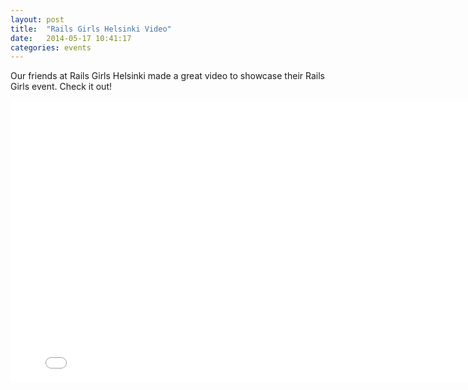 ```yaml
---
layout: post
title:  "Rails Girls Helsinki Video"
date:   2014-05-17 10:41:17
categories: events
---
```


Our friends at Rails Girls Helsinki made a great video to showcase their Rails Girls event. Check it out!

<iframe src="//player.vimeo.com/video/17752439" width="800" height="451" frameborder="0" webkitallowfullscreen mozallowfullscreen allowfullscreen> </iframe>